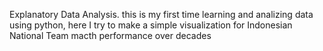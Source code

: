 Explanatory Data Analysis.
this is my first time learning and analizing data using python, here I try to make a simple visualization for Indonesian National Team macth performance over decades 
